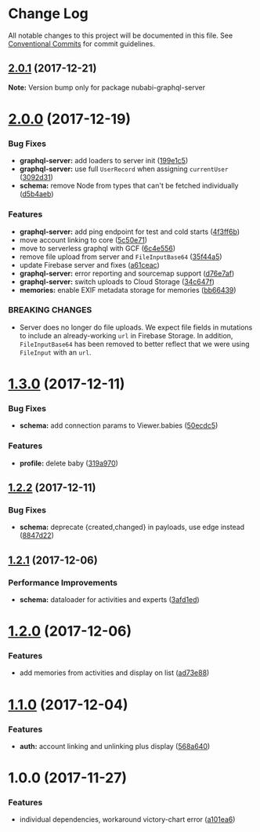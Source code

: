 # Change Log

All notable changes to this project will be documented in this file.
See [Conventional Commits](https://conventionalcommits.org) for commit guidelines.

<a name="2.0.1"></a>
## [2.0.1](https://gitlab.com/nubabi/mobile/compare/nubabi-graphql-server@2.0.0...nubabi-graphql-server@2.0.1) (2017-12-21)




**Note:** Version bump only for package nubabi-graphql-server

<a name="2.0.0"></a>
# [2.0.0](https://gitlab.com/nubabi/mobile/compare/nubabi-graphql-server@1.3.0...nubabi-graphql-server@2.0.0) (2017-12-19)


### Bug Fixes

* **graphql-server:** add loaders to server init ([199e1c5](https://gitlab.com/nubabi/mobile/commit/199e1c5))
* **graphql-server:** use full `UserRecord` when assigning `currentUser` ([3092d31](https://gitlab.com/nubabi/mobile/commit/3092d31))
* **schema:** remove Node from types that can't be fetched individually ([d5b4aeb](https://gitlab.com/nubabi/mobile/commit/d5b4aeb))


### Features

* **graphql-server:** add ping endpoint for test and cold starts ([4f3ff6b](https://gitlab.com/nubabi/mobile/commit/4f3ff6b))
* move account linking to core ([5c50e71](https://gitlab.com/nubabi/mobile/commit/5c50e71))
* move to serverless graphql with GCF ([6c4e556](https://gitlab.com/nubabi/mobile/commit/6c4e556))
* remove file upload from server and `FileInputBase64` ([35f44a5](https://gitlab.com/nubabi/mobile/commit/35f44a5))
* update Firebase server and fixes ([a61ceac](https://gitlab.com/nubabi/mobile/commit/a61ceac))
* **graphql-server:** error reporting and sourcemap support ([d76e7af](https://gitlab.com/nubabi/mobile/commit/d76e7af))
* **graphql-server:** switch uploads to Cloud Storage ([34c647f](https://gitlab.com/nubabi/mobile/commit/34c647f))
* **memories:** enable EXIF metadata storage for memories ([bb66439](https://gitlab.com/nubabi/mobile/commit/bb66439))


### BREAKING CHANGES

* Server does no longer do file uploads. We expect file fields
in mutations to include an already-working `url` in Firebase Storage. In
addition, `FileInputBase64` has been removed to better reflect that we were
using `FileInput` with an `url`.




<a name="1.3.0"></a>
# [1.3.0](https://gitlab.com/nubabi/mobile/compare/nubabi-graphql-server@1.2.2...nubabi-graphql-server@1.3.0) (2017-12-11)


### Bug Fixes

* **schema:** add connection params to Viewer.babies ([50ecdc5](https://gitlab.com/nubabi/mobile/commit/50ecdc5))


### Features

* **profile:** delete baby ([319a970](https://gitlab.com/nubabi/mobile/commit/319a970))




<a name="1.2.2"></a>
## [1.2.2](https://gitlab.com/nubabi/mobile/compare/nubabi-graphql-server@1.2.1...nubabi-graphql-server@1.2.2) (2017-12-11)


### Bug Fixes

* **schema:** deprecate {created,changed} in payloads, use edge instead ([8847d22](https://gitlab.com/nubabi/mobile/commit/8847d22))




<a name="1.2.1"></a>
## [1.2.1](https://gitlab.com/nubabi/mobile/compare/nubabi-graphql-server@1.2.0...nubabi-graphql-server@1.2.1) (2017-12-06)


### Performance Improvements

* **schema:** dataloader for activities and experts ([3afd1ed](https://gitlab.com/nubabi/mobile/commit/3afd1ed))




<a name="1.2.0"></a>
# [1.2.0](https://gitlab.com/nubabi/mobile/compare/nubabi-graphql-server@1.1.0...nubabi-graphql-server@1.2.0) (2017-12-06)


### Features

* add memories from activities and display on list ([ad73e88](https://gitlab.com/nubabi/mobile/commit/ad73e88))




<a name="1.1.0"></a>
# [1.1.0](https://gitlab.com/nubabi/mobile/compare/nubabi-graphql-server@1.0.0...nubabi-graphql-server@1.1.0) (2017-12-04)


### Features

* **auth:** account linking and unlinking plus display ([568a640](https://gitlab.com/nubabi/mobile/commit/568a640))




<a name="1.0.0"></a>
# 1.0.0 (2017-11-27)


### Features

* individual dependencies, workaround victory-chart error ([a101ea6](https://gitlab.com/nubabi/mobile/commit/a101ea6))
